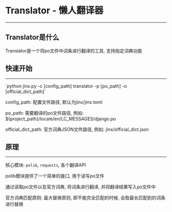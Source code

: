 # Translator - 懒人翻译器
<hr>

## Translator是什么
Translator是一个将po文件中词条进行翻译的工具, 支持指定词典功能


## 快速开始
<hr>
`python jinx.py -c [config_path] translator -p [po_path] -o [official_dict_path]`

config_path: 配置文件路径, 默认为jinx/jinx.toml

po_path: 需要翻译的po文件路径, 例如: ${project_path}/locale/en/LC_MESSAGES/django.po

official_dict_path: 官方词典JSON文件路径, 例如: jinx/official_dict.json

## 原理
<hr>

核心模块: `polib`, `requests`, 各个翻译API

polib模块提供了一个简单的接口, 用于读写po文件

通过读取po文件以及官方词典, 将词条进行翻译, 并将翻译结果写入po文件中

官方词典匹配原则: 最大替换原则, 即不能完全匹配的时候, 会取最长匹配到的词条进行替换
